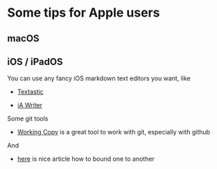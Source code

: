 # Some tips for Apple users

## macOS

## iOS / iPadOS

You can use any fancy iOS markdown text editors you want, like

- [Textastic](https://apps.apple.com/ru/app/textastic-code-editor-9/id1049254261?l=en)

- [iA Writer](https://apps.apple.com/ru/app/ia-writer/id775737172?l=en)

Some git tools

- [Working Copy](https://apps.apple.com/ru/app/working-copy-git-client/id896694807?l=en) is a great tool to work with git, especially with github

And

- [here](https://www.macstories.net/ios/my-markdown-writing-and-collaboration-workflow-powered-by-working-copy-3-6-icloud-drive-and-github/) is nice article how to bound one to another

